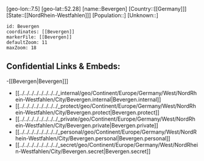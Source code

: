 ﻿---
location: [52.28,7.5]
mapzoom: [7,12] 
mapmarker: city 
type: City
tags:
- geo/City


SpocWebEntityId: 29162
isDeleted: false
confidential: public

---
[geo-lon::7.5]
[geo-lat::52.28]
[name::Bevergen]
[Country::[[Germany]]]
[State::[[NordRhein-Westfahlen]]]
[Population::]
[Unknown::]


```leaflet
id: Bevergen
coordinates: [[Bevergen]]
markerFile: [[Bevergen]]
defaultZoom: 11 
maxZoom: 18
```


## Confidential Links & Embeds: 
-[[Bevergen|Bevergen]]] 
- [[../../../../../../../../_internal/geo/Continent/Europe/Germany/West/NordRhein-Westfahlen/City/Bevergen.internal|Bevergen.internal]] 
- [[../../../../../../../../_protect/geo/Continent/Europe/Germany/West/NordRhein-Westfahlen/City/Bevergen.protect|Bevergen.protect]] 
- [[../../../../../../../../_private/geo/Continent/Europe/Germany/West/NordRhein-Westfahlen/City/Bevergen.private|Bevergen.private]] 
- [[../../../../../../../../_personal/geo/Continent/Europe/Germany/West/NordRhein-Westfahlen/City/Bevergen.personal|Bevergen.personal]] 
- [[../../../../../../../../_secret/geo/Continent/Europe/Germany/West/NordRhein-Westfahlen/City/Bevergen.secret|Bevergen.secret]] 
